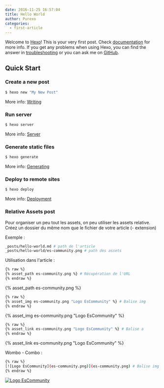 ```yaml
---
date: 2016-11-25 16:57:04
title: Hello World
author: Purexo
categories:
  - first-article
---
```

Welcome to [Hexo](https://hexo.io/)! This is your very first post. Check [documentation](https://hexo.io/docs/) for more info. If you get any problems when using Hexo, you can find the answer in [troubleshooting](https://hexo.io/docs/troubleshooting.html) or you can ask me on [GitHub](https://github.com/hexojs/hexo/issues).

## Quick Start

### Create a new post

``` bash
$ hexo new "My New Post"
```

More info: [Writing](https://hexo.io/docs/writing.html)

### Run server

``` bash
$ hexo server
```

More info: [Server](https://hexo.io/docs/server.html)

### Generate static files

``` bash
$ hexo generate
```

More info: [Generating](https://hexo.io/docs/generating.html)

### Deploy to remote sites

``` bash
$ hexo deploy
```

More info: [Deployment](https://hexo.io/docs/deployment.html)

### Relative Assets post

Pour organiser un peu tout les assets, on peu utiliser les assets relative.    
Créez un dossier du même nom que le fichier de votre article (- extension)

Exemple :

```bash
_posts/hello-world.md # path de l'article
_posts/hello-world/es-community.png # path des assets
```

Utilisation dans l'article :
```bash
{% raw %}
{% asset_path es-community.png %} # Récupération de l'URL
{% endraw %}
```
{% asset_path es-community.png %}

```bash
{% raw %}
{% asset_img es-community.png "Logo EsCommunity" %} # Balise img
{% endraw %}
```
{% asset_img es-community.png "Logo EsCommunity" %}

```bash
{% raw %}
{% asset_link es-community.png "Logo EsCommunity" %} # Balise a
{% endraw %}
```
{% asset_link es-community.png "Logo EsCommunity" %}

Wombo - Combo :
```bash
{% raw %}
[![Logo EsCommunity](es-community.png)](es-community.png) # Balise img dans balise a
{% endraw %}
```
[![Logo EsCommunity](es-community.png)](es-community.png)